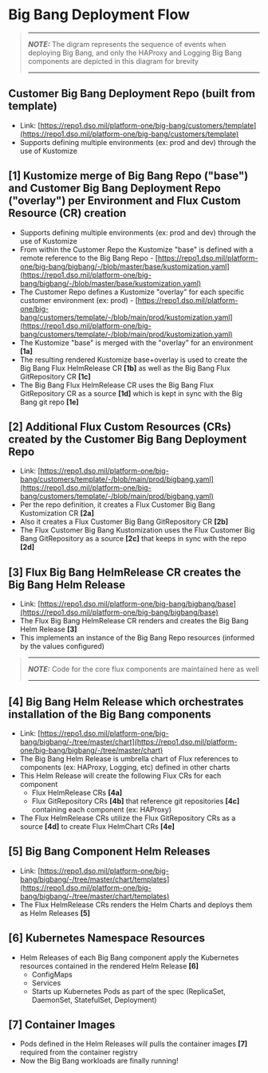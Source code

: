 # Big Bang Deployment Flow

> ************
> **_NOTE:_** The digram represents the sequence of events when deploying Big Bang, and only the HAProxy and Logging Big Bang components are depicted in this diagram for brevity
> ************

## Customer Big Bang Deployment Repo (built from template)

* Link: [https://repo1.dso.mil/platform-one/big-bang/customers/template](https://repo1.dso.mil/platform-one/big-bang/customers/template)
* Supports defining multiple environments (ex: prod and dev) through the use of Kustomize

## **[1]** Kustomize merge of Big Bang Repo ("base") and Customer Big Bang Deployment Repo ("overlay") per Environment and Flux Custom Resource (CR) creation

* Supports defining multiple environments (ex: prod and dev) through the use of Kustomize
* From within the Customer Repo the Kustomize "base" is defined with a remote reference to the Big Bang Repo - [https://repo1.dso.mil/platform-one/big-bang/bigbang/-/blob/master/base/kustomization.yaml](https://repo1.dso.mil/platform-one/big-bang/bigbang/-/blob/master/base/kustomization.yaml)
* The Customer Repo defines a Kustomize "overlay" for each specific customer environment (ex: prod) - [https://repo1.dso.mil/platform-one/big-bang/customers/template/-/blob/main/prod/kustomization.yaml](https://repo1.dso.mil/platform-one/big-bang/customers/template/-/blob/main/prod/kustomization.yaml)
* The Kustomize "base" is merged with the "overlay" for an environment **[1a]**
* The resulting rendered Kustomize base+overlay is used to create the Big Bang Flux HelmRelease CR **[1b]** as well as the Big Bang Flux GitRepository CR **[1c]**
* The Big Bang Flux HelmRelease CR uses the Big Bang Flux GitRepository CR as a source **[1d]** which is kept in sync with the Big Bang git repo **[1e]**

## **[2]** Additional Flux Custom Resources (CRs) created by the Customer Big Bang Deployment Repo

* Link: [https://repo1.dso.mil/platform-one/big-bang/customers/template/-/blob/main/prod/bigbang.yaml](https://repo1.dso.mil/platform-one/big-bang/customers/template/-/blob/main/prod/bigbang.yaml)
* Per the repo definition, it creates a Flux Customer Big Bang Kustomization CR **[2a]**
* Also it creates a Flux Customer Big Bang GitRepository CR **[2b]**
* The Flux Customer Big Bang Kustomization uses the Flux Customer Big Bang GitRepository as a source **[2c]** that keeps in sync with the repo **[2d]**

## **[3]** Flux Big Bang HelmRelease CR creates the Big Bang Helm Release

* Link: [https://repo1.dso.mil/platform-one/big-bang/bigbang/base](https://repo1.dso.mil/platform-one/big-bang/bigbang/base)
* The Flux Big Bang HelmRelease CR renders and creates the Big Bang Helm Release **[3]**
* This implements an instance of the Big Bang Repo resources (informed by the values configured)

> ************
> **_NOTE:_** Code for the core flux components are maintained here as well
> ************

## **[4]** Big Bang Helm Release which orchestrates installation of the Big Bang components

* Link: [https://repo1.dso.mil/platform-one/big-bang/bigbang/-/tree/master/chart](https://repo1.dso.mil/platform-one/big-bang/bigbang/-/tree/master/chart)
* The Big Bang Helm Release is umbrella chart of Flux references to components (ex: HAProxy, Logging, etc) defined in other charts
* This Helm Release will create the following Flux CRs for each component
  * Flux HelmRelease CRs **[4a]**
  * Flux GitRepository CRs **[4b]** that reference git repositories **[4c]** containing each component (ex: HAProxy)
* The Flux HelmRelease CRs utilize the Flux GitRepository CRs as a source **[4d]** to create Flux HelmChart CRs **[4e]**

## **[5]** Big Bang Component Helm Releases

* Link: [https://repo1.dso.mil/platform-one/big-bang/bigbang/-/tree/master/chart/templates](https://repo1.dso.mil/platform-one/big-bang/bigbang/-/tree/master/chart/templates)
* The Flux HelmRelease CRs renders the Helm Charts and deploys them as Helm Releases **[5]**

## **[6]** Kubernetes Namespace Resources

* Helm Releases of each Big Bang component apply the Kubernetes resources contained in the rendered Helm Release **[6]**
  * ConfigMaps
  * Services
  * Starts up Kubernetes Pods as part of the spec (ReplicaSet, DaemonSet, StatefulSet, Deployment)

## **[7]** Container Images

* Pods defined in the Helm Releases will pulls the container images **[7]** required from the container registry
* Now the Big Bang workloads are finally running!
